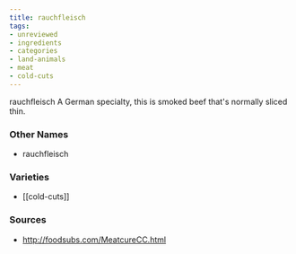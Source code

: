 ```yaml
---
title: rauchfleisch
tags:
- unreviewed
- ingredients
- categories
- land-animals
- meat
- cold-cuts
---
```

rauchfleisch A German specialty, this is smoked beef that's normally sliced thin.

### Other Names

* rauchfleisch

### Varieties

* [[cold-cuts]]

### Sources
* http://foodsubs.com/MeatcureCC.html
